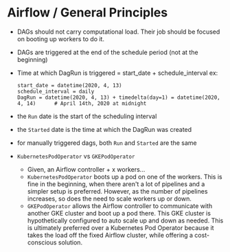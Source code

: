 # Airflow / General Principles

- DAGs should not carry computational load. Their job should be focused on booting up workers to do it.
- DAGs are triggered at the end of the schedule period (not at the beginning)
- Time at which DagRun is triggered = start_date + schedule_interval
  ex:
  ```
  start_date = datetime(2020, 4, 13)
  schedule_interval = daily
  DagRun = datetime(2020, 4, 13) + timedelta(day=1) = datetime(2020, 4, 14)      # April 14th, 2020 at midnight
  ```
- the `Run` date is the start of the scheduling interval
- the `Started` date is the time at which the DagRun was created
- for manually triggered dags, both `Run` and `Started` are the same

- `KubernetesPodOperator` vs `GKEPodOperator`
  - Given, an Airflow controller + x workers...
  - `KubernetesPodOperator` boots up a pod on one of the workers. This is fine in the beginning, when there aren't a lot of pipelines and a simpler setup is preferred. However, as the number of pipelines increases, so does the need to scale workers up or down.
  - `GKEPodOperator` allows the Airflow controller to communicate with another GKE cluster and boot up a pod there. This GKE cluster is hypothetically configured to auto scale up and down as needed. This is ultimately preferred over a Kubernetes Pod Operator because it takes the load off the fixed Airflow cluster, while offering a cost-conscious solution.